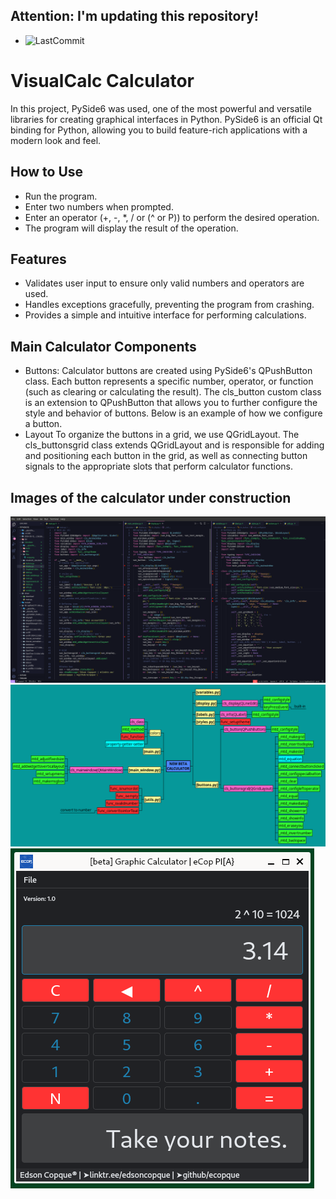## Attention: **I'm updating this repository!**
- ![LastCommit](https://img.shields.io/github/last-commit/ecopque/visualcalc_calculator?logo=python&logoColor=white&label=Last+update&color=9bf12&&style=flat)&nbsp;

# VisualCalc Calculator

In this project, PySide6 was used, one of the most powerful and versatile libraries for creating graphical interfaces in Python. PySide6 is an official Qt binding for Python, allowing you to build feature-rich applications with a modern look and feel.

## How to Use

- Run the program.
- Enter two numbers when prompted.
- Enter an operator (+, -, *, / or (^ or P)) to perform the desired operation.
- The program will display the result of the operation.

## Features

- Validates user input to ensure only valid numbers and operators are used.
- Handles exceptions gracefully, preventing the program from crashing.
- Provides a simple and intuitive interface for performing calculations.

## Main Calculator Components

- Buttons:
Calculator buttons are created using PySide6's QPushButton class. Each button represents a specific number, operator, or function (such as clearing or calculating the result). The cls_button custom class is an extension to QPushButton that allows you to further configure the style and behavior of buttons. Below is an example of how we configure a button.
- Layout
To organize the buttons in a grid, we use QGridLayout. The cls_buttonsgrid class extends QGridLayout and is responsible for adding and positioning each button in the grid, as well as connecting button signals to the appropriate slots that perform calculator functions.

## Images of the calculator under construction

![2024-05-06](https://github.com/ecopque/basic_calculator/blob/main/files/final001.png)
![2024-05-06](https://github.com/ecopque/basic_calculator/blob/main/files/final002.png)
![2024-05-06](https://github.com/ecopque/basic_calculator/blob/main/files/final003.png)
